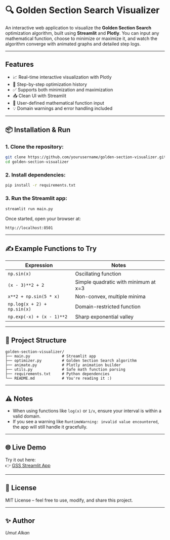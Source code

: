 # 🔍 Golden Section Search Visualizer

An interactive web application to visualize the **Golden Section Search** optimization algorithm, built using **Streamlit** and **Plotly**. You can input any mathematical function, choose to minimize or maximize it, and watch the algorithm converge with animated graphs and detailed step logs.

---

## Features

- 📈 Real-time interactive visualization with Plotly
- 🧠 Step-by-step optimization history
- ✅ Supports both minimization and maximization
- 📤 Clean UI with Streamlit
- 🧮 User-defined mathematical function input
- 💡 Domain warnings and error handling included

---

## 📦 Installation & Run

### 1. Clone the repository:
```bash
git clone https://github.com/yourusername/golden-section-visualizer.git
cd golden-section-visualizer
```

### 2. Install dependencies:
```bash
pip install -r requirements.txt
```

### 3. Run the Streamlit app:
```bash
streamlit run main.py
```

Once started, open your browser at:
```
http://localhost:8501
```

---

## ✍️ Example Functions to Try

| Expression | Notes |
|------------|-------|
| `np.sin(x)` | Oscillating function |
| `(x - 3)**2 + 2` | Simple quadratic with minimum at x=3 |
| `x**2 + np.sin(5 * x)` | Non-convex, multiple minima |
| `np.log(x + 2) + np.sin(x)` | Domain-restricted function |
| `np.exp(-x) + (x - 1)**2` | Sharp exponential valley |

---

## 📁 Project Structure

```
golden-section-visualizer/
├── main.py              # Streamlit app
├── optimizer.py         # Golden Section Search algorithm
├── animate.py           # Plotly animation builder
├── utils.py             # Safe math function parsing
├── requirements.txt     # Python dependencies
└── README.md            # You're reading it :)
```

---

## ⚠️ Notes

- When using functions like `log(x)` or `1/x`, ensure your interval is within a valid domain.
- If you see a warning like `RuntimeWarning: invalid value encountered`, the app will still handle it gracefully.

---

## 🌐 Live Demo

Try it out here:  
👉 [GSS Streamlit App](https://golden-section-visualizer.streamlit.app)


---

## 📖 License

MIT License – feel free to use, modify, and share this project.

---

## ✨ Author
*Umut Alkan*

